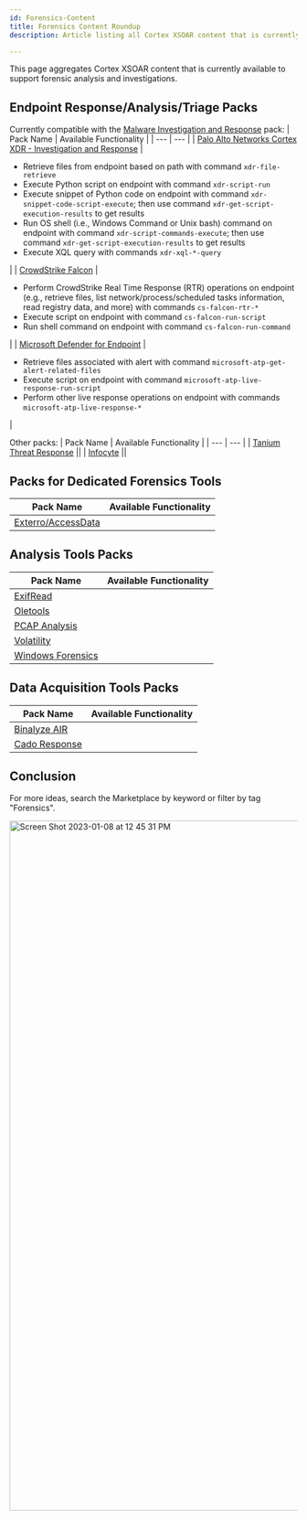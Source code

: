 ```yaml
---
id: Forensics-Content
title: Forensics Content Roundup
description: Article listing all Cortex XSOAR content that is currently available to support forensic analysis and investigations.

---
```

This page aggregates Cortex XSOAR content that is currently available to support forensic analysis and investigations.

## Endpoint Response/Analysis/Triage Packs
Currently compatible with the [Malware Investigation and Response](https://xsoar.pan.dev/docs/reference/packs/malware-investigation-and-response) pack:
| Pack Name | Available Functionality |
| --- | --- |
| [Palo Alto Networks Cortex XDR - Investigation and Response](https://xsoar.pan.dev/docs/reference/packs/palo-alto-networks-cortex-xdr---investigation-and-response) | <ul><li>Retrieve files from endpoint based on path with command `xdr-file-retrieve`</li><li>Execute Python script on endpoint with command `xdr-script-run`</li><li>Execute snippet of Python code on endpoint with command `xdr-snippet-code-script-execute`; then use command `xdr-get-script-execution-results` to get results</li><li>Run OS shell (i.e., Windows Command or Unix bash) command on endpoint with command `xdr-script-commands-execute`; then use command `xdr-get-script-execution-results` to get results</li><li>Execute XQL query with commands `xdr-xql-*-query`</li></ul> |
| [CrowdStrike Falcon](https://cortex.marketplace.pan.dev/marketplace/details/CrowdStrikeFalcon/) | <ul><li>Perform CrowdStrike Real Time Response (RTR) operations on endpoint (e.g., retrieve files, list network/process/scheduled tasks information, read registry data, and more) with commands `cs-falcon-rtr-*`</li><li>Execute script on endpoint with command `cs-falcon-run-script`</li><li>Run shell command on endpoint with command `cs-falcon-run-command`</li></ul> |
| [Microsoft Defender for Endpoint](https://cortex.marketplace.pan.dev/marketplace/details/MicrosoftDefenderAdvancedThreatProtection/) | <ul><li>Retrieve files associated with alert with command `microsoft-atp-get-alert-related-files`</li><li>Execute script on endpoint with command `microsoft-atp-live-response-run-script`</li><li>Perform other live response operations on endpoint with commands `microsoft-atp-live-response-*`</li></ul> | 

Other packs:
| Pack Name | Available Functionality |
| --- | --- |
| [Tanium Threat Response](https://cortex.marketplace.pan.dev/marketplace/details/TaniumThreatResponse/) ||
| [Infocyte](https://cortex.marketplace.pan.dev/marketplace/details/Infocyte/) ||
            
## Packs for Dedicated Forensics Tools
| Pack Name | Available Functionality |
| --- | --- |
| [Exterro/AccessData](https://cortex.marketplace.pan.dev/marketplace/details/Exterro/) ||

## Analysis Tools Packs
| Pack Name | Available Functionality |
| --- | --- |
| [ExifRead](https://cortex.marketplace.pan.dev/marketplace/details/ExifRead/) | |
| [Oletools](https://cortex.marketplace.pan.dev/marketplace/details/Oletools/) | |
| [PCAP Analysis](https://cortex.marketplace.pan.dev/marketplace/details/PcapAnalysis/) | |
| [Volatility](https://cortex.marketplace.pan.dev/marketplace/details/Volatility/) ||
| [Windows Forensics](https://xsoar.pan.dev/docs/reference/packs/Windows_Forensics) | |

## Data Acquisition Tools Packs
| Pack Name | Available Functionality |
| --- | --- |
| [Binalyze AIR](https://cortex.marketplace.pan.dev/marketplace/details/Binalyze/) ||
| [Cado Response](https://cortex.marketplace.pan.dev/marketplace/details/CadoResponse/) ||

## Conclusion

For more ideas, search the Marketplace by keyword or filter by tag "Forensics".

<img width="1207" alt="Screen Shot 2023-01-08 at 12 45 31 PM" src="https://user-images.githubusercontent.com/91506078/211215821-ead5063e-72a0-4833-bfe7-f161c0b0d3f0.png">
